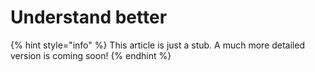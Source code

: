 # Understand better

{% hint style="info" %}
This article is just a stub. A much more detailed version is coming soon!
{% endhint %}



